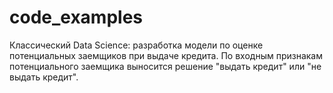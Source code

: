 # code_examples
Классический Data Science: разработка модели по оценке потенциальных заемщиков при выдаче кредита.
По входным признакам потенциального заемщика выносится решение "выдать кредит" или "не выдать кредит".